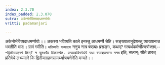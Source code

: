 ```yaml
---
index: 2.3.70
index_padded: 2.3.070
sutra: अकेनोर्भविष्यदाधमर्ण्ययोः
vritti: padamanjari

---
```

अकेनोर्भविष्यदाधमर्ण्ययोः।। अकस्य भविष्यति काले इनस्तु आधमर्ण्ये चेति। सङ्ख्यातानुदेशस्तु व्याख्यानान्न भवतीति भादः। ग्रामं गमीति। `भविष्यति गम्यादयः` ननुच नात्र षष्ठ्याः प्रसङ्गः, कथम्? गत्यर्थकर्मणीत्यत्रोक्तम्---`द्वितीयाग्रहरगं किम्? न चुतर्थ्येव विकल्प्येत, अपवादविषयेऽपि यथा स्याद्ग्रामस्य गन्ता` इति, सत्यम्; श्रौते तावत् प्रतिषेधे लभ्यमाने किं द्वितीयाग्रहणसामर्थ्याश्रयणेनेति मन्यते।।